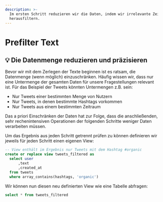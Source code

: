 ```yaml
---
description: >-
  Im ersten Schritt reduzieren wir die Daten, indem wir irrelevante Zeilen
  herausfiltern.
---
```


# Prefilter Text

## 💡 Die Datenmenge reduzieren und präzisieren

Bevor wir mit dem Zerlegen der Texte beginnen ist es ratsam, die Datenmenge \(wenn möglich\) einzuschränken. Häufig wissen wir, dass nur eine Untermenge der gesamten Daten für unsere Fragestellungen relevant ist. Für das Beispiel der Tweets könnten Untermengen z.B. sein:

* Nur Tweets einer bestimmten Menge von Nutzern
* Nur Tweets, in denen bestimmte Hashtags vorkommen
* Nur Tweets aus einem bestimmten Zeitraum

Das a priori Einschränken der Daten hat zur Folge, dass die anschließenden, sehr rechenintensiven Operationen der folgenden Schritte weniger Daten verarbeiten müssen. 

Um das Ergebnis aus jeden Schritt getrennt prüfen zu können definieren wir jeweils für jeden Schritt einen eigenen View:

```sql
-- View enthält im Ergebnis nur Tweets mit dem Hashtag #organic
create or replace view tweets_filtered as
  select user
      ,text
      ,created_at
  from tweets
  where array_contains(hashtags, 'organic')
```

Wir können nun diesen neu definierten View wie eine Tabelle abfragen:

```sql
select * from tweets_filtered
```

